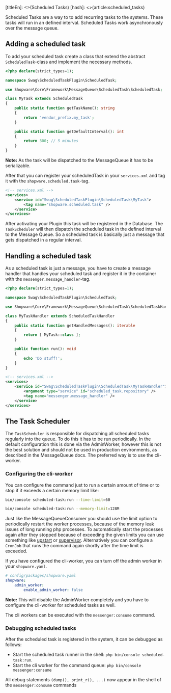 [titleEn]: <>(Scheduled Tasks)
[hash]: <>(article:scheduled_tasks)

Scheduled Tasks are a way to to add recurring tasks to the systems. These tasks will run in an defined interval. Scheduled Tasks work asynchronously over the message queue.

## Adding a scheduled task

To add your scheduled task create a class that extend the abstract `ScheduledTask`-class and implement the necessary methods.
```php
<?php declare(strict_types=1);

namespace Swag\ScheduledTaskPlugin\ScheduledTask;

use Shopware\Core\Framework\MessageQueue\ScheduledTask\ScheduledTask;

class MyTask extends ScheduledTask
{
    public static function getTaskName(): string
    {
        return 'vendor_prefix.my_task';
    }

    public static function getDefaultInterval(): int
    {
        return 300; // 5 minutes
    }
}
```
**Note:** As the task will be dispatched to the MessageQueue it has to be serializable.

After that you can register your scheduledTask in your `services.xml` and tag it with the `shopware.scheduled.task`-tag.
```xml
<!-- services.xml -->
<services>
    <service id="Swag\ScheduledTaskPlugin\ScheduledTask\MyTask">
        <tag name="shopware.scheduled.task" />
    </service>
</services>
```

After activating your Plugin this task will be registered in the Database. The `TaskScheduler` will then dispatch the scheduled task in the defined interval to the Message Queue.
So a scheduled task is basically just a message that gets dispatched in a regular interval.

## Handling a scheduled task

As a scheduled task is just a message, you have to create a message handler that handles your scheduled task and register it in the container with the `messenger.message_handler`-tag.
```php
<?php declare(strict_types=1);

namespace Swag\ScheduledTaskPlugin\ScheduledTask;

use Shopware\Core\Framework\MessageQueue\ScheduledTask\ScheduledTaskHandler;

class MyTaskHandler extends ScheduledTaskHandler
{
    public static function getHandledMessages(): iterable
    {
        return [ MyTask::class ];
    }

    public function run(): void
    {
        echo 'Do stuff!';
    }
}
```

```xml
<!-- services.xml -->
<services>
    <service id="Swag\ScheduledTaskPlugin\ScheduledTask\MyTaskHandler">
        <argument type="service" id="scheduled_task.repository" />
        <tag name="messenger.message_handler" />
    </service>
</services>
```

## The Task Scheduler

The `TaskScheduler` is responsible for dispatching all scheduled tasks regularly into the queue. To do this it has to be run periodically.
In the default configuration this is done via the AdminWorker, however this is not the best solution and should not be used in production environments, as described in the MessageQueue docs.
The preferred way is to use the cli-worker.

### Configuring the cli-worker

You can configure the command just to run a certain amount of time or to stop if it exceeds a certain memory limit like:
```bash
bin/console scheduled-task:run --time-limit=60
```
```bash
bin/console scheduled-task:run --memory-limit=128M
```

Just like the MessageQueueConsumer you should use the limit option to periodically restart the worker processes, because of the memory leak issues of long running php processes.
To automatically start the processes again after they stopped because of exceeding the given limits you can use something like [upstart](http://upstart.ubuntu.com/getting-started.html) or [supervisor](http://supervisord.org/running.html).
Alternatively you can configure a `CronJob` that runs the command again shortly after the time limit is exceeded.

If you have configured the cli-worker, you can turn off the admin worker in your `shopware.yaml`.
```yaml
# config/packages/shopware.yaml
shopware:
    admin_worker:
        enable_admin_worker: false
``` 
**Note:** This will disable the AdminWorker completely and you have to configure the cli-worker for scheduled tasks as well.

The cli workers can be executed with the `messenger:consume` command. 

### Debugging scheduled tasks
After the scheduled task is registered in the system, it can be debugged as follows:

* Start the scheduled task runner in the shell: `php bin/console scheduled-task:run`.
* Start the cli worker for the command queue: `php bin/console messenger:consume`

All debug statements `(dump(), print_r(), ...)` now appear in the shell of the `messenger:consume` commands 
